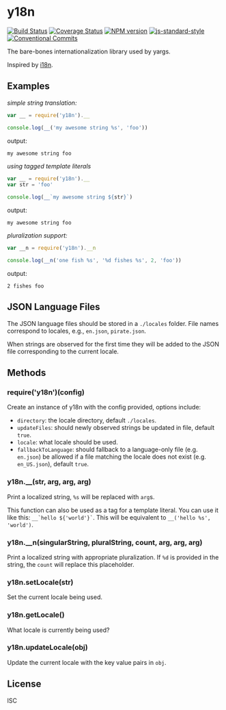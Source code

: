 # y18n[![Build Status][travis-image]][travis-url][![Coverage Status][coveralls-image]][coveralls-url][![NPM version][npm-image]][npm-url][![js-standard-style][standard-image]][standard-url][![Conventional Commits](https://img.shields.io/badge/Conventional%20Commits-1.0.0-yellow.svg)](https://conventionalcommits.org)The bare-bones internationalization library used by yargs.Inspired by [i18n](https://www.npmjs.com/package/i18n).## Examples_simple string translation:_```jsvar __ = require('y18n').__console.log(__('my awesome string %s', 'foo'))```output:`my awesome string foo`_using tagged template literals_```jsvar __ = require('y18n').__var str = 'foo'console.log(__`my awesome string ${str}`)```output:`my awesome string foo`_pluralization support:_```jsvar __n = require('y18n').__nconsole.log(__n('one fish %s', '%d fishes %s', 2, 'foo'))```output:`2 fishes foo`## JSON Language FilesThe JSON language files should be stored in a `./locales` folder.File names correspond to locales, e.g., `en.json`, `pirate.json`.When strings are observed for the first time they will beadded to the JSON file corresponding to the current locale.## Methods### require('y18n')(config)Create an instance of y18n with the config provided, options include:* `directory`: the locale directory, default `./locales`.* `updateFiles`: should newly observed strings be updated in file, default `true`.* `locale`: what locale should be used.* `fallbackToLanguage`: should fallback to a language-only file (e.g. `en.json`)  be allowed if a file matching the locale does not exist (e.g. `en_US.json`),  default `true`.### y18n.\_\_(str, arg, arg, arg)Print a localized string, `%s` will be replaced with `arg`s.This function can also be used as a tag for a template literal. You can use itlike this: <code>__&#96;hello ${'world'}&#96;</code>. This will be equivalent to`__('hello %s', 'world')`.### y18n.\_\_n(singularString, pluralString, count, arg, arg, arg)Print a localized string with appropriate pluralization. If `%d` is providedin the string, the `count` will replace this placeholder.### y18n.setLocale(str)Set the current locale being used.### y18n.getLocale()What locale is currently being used?### y18n.updateLocale(obj)Update the current locale with the key value pairs in `obj`.## LicenseISC[travis-url]: https://travis-ci.org/yargs/y18n[travis-image]: https://img.shields.io/travis/yargs/y18n.svg[coveralls-url]: https://coveralls.io/github/yargs/y18n[coveralls-image]: https://img.shields.io/coveralls/yargs/y18n.svg[npm-url]: https://npmjs.org/package/y18n[npm-image]: https://img.shields.io/npm/v/y18n.svg[standard-image]: https://img.shields.io/badge/code%20style-standard-brightgreen.svg[standard-url]: https://github.com/feross/standard